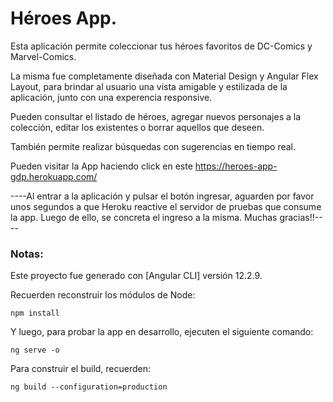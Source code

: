 # Héroes App.

Esta aplicación permite coleccionar tus héroes favoritos de DC-Comics y Marvel-Comics.

La misma fue completamente diseñada con Material Design y Angular Flex Layout, para brindar al usuario una vista amigable y estilizada de la aplicación, junto con una experencia responsive.

Pueden consultar el listado de héroes, agregar nuevos personajes a la colección, editar los existentes o borrar aquellos que deseen.

También permite realizar búsquedas con sugerencias en tiempo real.

Pueden visitar la App haciendo click en este https://heroes-app-gdp.herokuapp.com/

----Al entrar a la aplicación y pulsar el botón ingresar, aguarden por favor unos segundos a que Heroku reactive el servidor de pruebas que consume la app. Luego de ello, se concreta el ingreso a la misma. Muchas gracias!!----

### Notas:

Este proyecto fue generado con [Angular CLI] versión 12.2.9.

Recuerden reconstruir los módulos de Node:

```
npm install
```

Y luego, para probar la app en desarrollo, ejecuten el siguiente comando:

```
ng serve -o
```

Para construir el build, recuerden:

```
ng build --configuration=production
```
